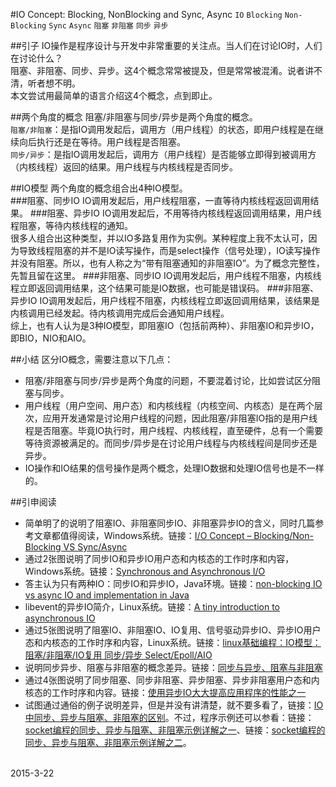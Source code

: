 #IO Concept: Blocking, NonBlocking and Sync, Async
`IO` `Blocking` `Non-Blocking` `Sync` `Async` `阻塞` `非阻塞` `同步` `异步`

##引子
IO操作是程序设计与开发中非常重要的关注点。当人们在讨论IO时，人们在讨论什么？<br/>
阻塞、非阻塞、同步、异步。这4个概念常常被提及，但是常常被混淆。说者讲不清，听者想不明。<br/>
本文尝试用最简单的语言介绍这4个概念，点到即止。

##两个角度的概念
阻塞/非阻塞与同步/异步是两个角度的概念。<br/>
`阻塞/非阻塞`：是指IO调用发起后，调用方（用户线程）的状态，即用户线程是在继续向后执行还是在等待。用户线程是否阻塞。<br/>
`同步/异步`：是指IO调用发起后，调用方（用户线程）是否能够立即得到被调用方（内核线程）返回的结果。用户线程与内核线程是否同步。

##IO模型
两个角度的概念组合出4种IO模型。<br/>
###阻塞、同步IO
IO调用发起后，用户线程阻塞，一直等待内核线程返回调用结果。
###阻塞、异步IO
IO调用发起后，不用等待内核线程返回调用结果，用户线程阻塞，等待内核线程的通知。<br/>
很多人组合出这种类型，并以IO多路复用作为实例。某种程度上我不太认可，因为导致线程阻塞的并不是IO读写操作，而是select操作（信号处理），IO读写操作并没有阻塞。所以，也有人称之为“带有阻塞通知的非阻塞IO”。为了概念完整性，先暂且留在这里。
###非阻塞、同步IO
IO调用发起后，用户线程不阻塞，内核线程立即返回调用结果，这个结果可能是IO数据，也可能是错误码。
###非阻塞、异步IO
IO调用发起后，用户线程不阻塞，内核线程立即返回调用结果，该结果是内核调用已经发起。待内核调用完成后会通知用户线程。<br/>
综上，也有人认为是3种IO模型，即阻塞IO（包括前两种）、非阻塞IO和异步IO，即BIO，NIO和AIO。

##小结
区分IO概念，需要注意以下几点：<br/>
* 阻塞/非阻塞与同步/异步是两个角度的问题，不要混着讨论，比如尝试区分阻塞与同步。<br/>
* 用户线程（用户空间、用户态）和内核线程（内核空间、内核态）是在两个层次，应用开发通常是讨论用户线程的问题，因此阻塞/非阻塞IO指的是用户线程是否阻塞。毕竟IO执行时，用户线程、内核线程，直至硬件，总有一个需要等待资源被满足的。而同步/异步是在讨论用户线程与内核线程间是同步还是异步。
* IO操作和IO结果的信号操作是两个概念，处理IO数据和处理IO信号也是不一样的。

##引申阅读
* 简单明了的说明了阻塞IO、非阻塞同步IO、非阻塞异步IO的含义，同时几篇参考文章都值得阅读，Windows系统。链接：[I/O Concept – Blocking/Non-Blocking VS Sync/Async](http://csliu.com/2009/06/io-concept-blockingnon-blocking-vs-syncasync/ "I/O Concept – Blocking/Non-Blocking VS Sync/Async")
* 通过2张图说明了同步IO和异步IO用户态和内核态的工作时序和内容，Windows系统。链接：[Synchronous and Asynchronous I/O](https://msdn.microsoft.com/en-us/library/windows/desktop/aa365683(v=vs.85).aspx "Synchronous and Asynchronous I/O")
* 答主认为只有两种IO：同步IO和异步IO，Java环境。链接：[non-blocking IO vs async IO and implementation in Java](http://stackoverflow.com/questions/25099640/non-blocking-io-vs-async-io-and-implementation-in-java "non-blocking IO vs async IO and implementation in Java")
* libevent的异步IO简介，Linux系统。链接：[A tiny introduction to asynchronous IO](http://www.wangafu.net/~nickm/libevent-book/01_intro.html "A tiny introduction to asynchronous IO")
* 通过5张图说明了阻塞IO、非阻塞IO、IO复用、信号驱动异步IO、异步IO用户态和内核态的工作时序和内容，Linux系统。链接：[linux基础编程：IO模型：阻塞/非阻塞/IO复用 同步/异步 Select/Epoll/AIO](http://blog.csdn.net/colzer/article/details/8169075 "linux基础编程：IO模型：阻塞/非阻塞/IO复用 同步/异步 Select/Epoll/AIO")
* 说明同步异步、阻塞与非阻塞的概念差异。链接：[同步与异步、阻塞与非阻塞](http://www.cnblogs.com/albert1017/p/3914149.html "同步与异步、阻塞与非阻塞")
* 通过4张图说明了同步阻塞、同步非阻塞、异步阻塞、异步非阻塞用户态和内核态的工作时序和内容。链接：[使用异步IO大大提高应用程序的性能之一](http://blog.chinaunix.net/uid-26000296-id-3754543.html "使用异步IO大大提高应用程序的性能之一")
* 试图通过通俗的例子说明差异，但是并没有讲清楚，就不要多看了，链接：[IO中同步、异步与阻塞、非阻塞的区别](http://blog.chinaunix.net/uid-26000296-id-3754118.html "IO中同步、异步与阻塞、非阻塞的区别")。不过，程序示例还可以参看：链接：[socket编程的同步、异步与阻塞、非阻塞示例详解之一](http://blog.chinaunix.net/uid-26000296-id-3755264.html "socket编程的同步、异步与阻塞、非阻塞示例详解之一")、链接：[socket编程的同步、异步与阻塞、非阻塞示例详解之二](http://blog.chinaunix.net/uid-26000296-id-3755268.html "socket编程的同步、异步与阻塞、非阻塞示例详解之二")。

<br/>
2015-3-22
